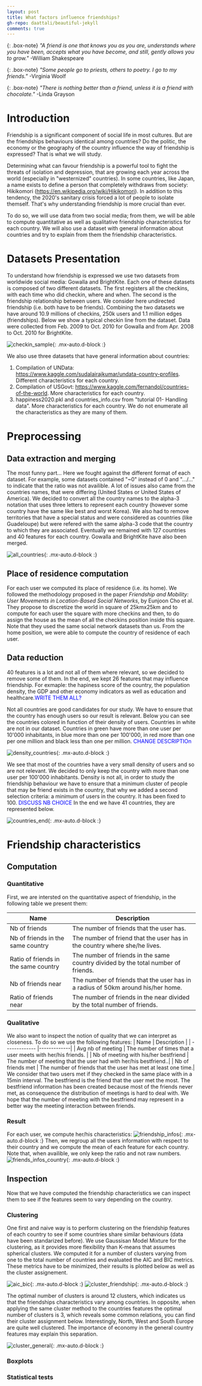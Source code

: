 ```yaml
---
layout: post
title: What factors influence friendships?
gh-repo: daattali/beautiful-jekyll
comments: true
--- 
```


{: .box-note}
*"A friend is one that knows you as you are, understands where you have been, accepts what you have become, and still, gently allows you to grow."* -William Shakespeare

{: .box-note}
*"Some people go to priests, others to poetry. I go to my friends."* -Virginia Woolf

{: .box-note}
*"There is nothing better than a friend, unless it is a friend with chocolate."* -Linda Grayson 

# Introduction

Friendship is a significant component of social life in most cultures. But are the friendships behaviours identical among countries? Do the politic, the economy or the geography of the country influence the way of friendship is expressed? That is what we will study.

Determining what can favour friendship is a powerful tool to fight the threats of isolation and depression, that are growing each year across the world (especially in "westernized" countries). In some countries, like Japan, a name exists to define a person that completely withdraws from society: Hikikomori (<https://en.wikipedia.org/wiki/Hikikomori>). In addition to this tendency, the 2020's sanitary crisis forced a lot of people to isolate themself. That's why understanding friendship is more crucial than ever.

To do so, we will use data from two social media; from them, we will be able to compute quantitative as well as qualitative friendship characteristics for each country. We will also use a dataset with general information about countries and try to explain from them the friendship characteristics.

# Datasets Presentation

To understand how friendship is expressed we use two datasets from worldwide social media: Gowalla and BrightKite. Each one of these datasets is composed of two different datasets. The first registers all the checkins, with each time who did checkin, where and when. The second is the friendship relationship between users. We consider here undirected friendship (i.e. both have to be friends). Combining the two datasets we have around 10.9 millions of checkins, 250k users and 1.1 million edges (friendships). Below we show a typical checkin line from the dataset. Data were collected from Feb. 2009 to Oct. 2010 for Gowalla and from Apr. 2008 to Oct. 2010 for BrightKite.

![checkin_sample](https://asreva.github.io/typical_checkin.jpg){: .mx-auto.d-block :}

We also use three datasets that have general information about countries:
1. Compilation of UNData: <https://www.kaggle.com/sudalairajkumar/undata-country-profiles>. Different characteristics for each country.
2. Compilation of USGovt: <https://www.kaggle.com/fernandol/countries-of-the-world>. More characteristics for each country.
3. happiness2020.pkl and countries_info.csv from "tutorial 01- Handling data". More characteristics for each country.
We do not enumerate all the characteristics as they are many of them.

# Preprocessing
## Data extraction and merging
The most funny part... Here we fought against the different format of each dataset. For example, some datasets contained "~0" instead of 0 and ".../..." to indicate that the ratio was not availible. A lot of issues also came from the countries names, that were differing (United States or United States of America). We decided to convert all the country names to the alpha-3 notation that uses three letters to represent each country (however some country have the same like best and worst Korea). We also had to remove territories that have a special status and were considered as countries (like Guadeloupe) but were refered with the same alpha-3 code that the country to which they are associated. Eventually we remained with 127 countries and 40 features for each country. Gowalla and BrightKite have also been merged.

![all_countries](https://asreva.github.io/all_countries.png){: .mx-auto.d-block :}

## Place of residence computation
For each user we computed its place of residence (i.e. its home). We followed the methodology proposed in the paper *Friendship and Mobility: User Movements in Location-Based Social Networks*, by Eunjoon Cho et al. They propose to discretize the world in square of 25kmx25km and to compute for each user the square with more checkins and then, to do assign the house as the mean of all the checkins position inside this square. Note that they used the same social network datasets than us. From the home position, we were able to compute the country of residence of each user.

## Data reduction
40 features is a lot and not all of them where relevant, so we decided to remove some of them. In the end, we kept 26 features that may influence friendship. For exmaple: the hapiness score of the country, the population density, the GDP and other economy indicators as well as education and healthcare.<span style="color:blue">WRITE THEM ALL?</span>

Not all countries are good candidates for our study. We have to ensure that the country has enough users so our result is relevant. Below you can see the countries colored in function of their density of users. Countries in white are not in our dataset. Countries in green have more than one user per 10'000 inhabitants, in blue more than one per 100'000, in red more than one per one million and black less than one per million. <span style="color:blue">CHANGE DESCRIPTIOn</span>

![density_countries](https://asreva.github.io/density_countries.png){: .mx-auto.d-block :}

We see that most of the countries have a very small density of users and so are not relevant. We decided to only keep the country with more than one user per 100'000 inhabitants. Density is not all, in order to study the friendship behaviour we have to ensure that a minimum cluster of people that may be friend exists in the country, that why we added a second selection criteria: a minimum of users in the country. It has been fixed to 100. <span style="color:blue">DISCUSS NB CHOICE</span> In the end we have 41 countries, they are represented below.

![countries_end](https://asreva.github.io/countries_end.png){: .mx-auto.d-block :}

# Friendship characteristics
## Computation
### Quantitative
First, we are intersted on the quantitative aspect of friendship, in the following table we present them:

| Name        | Description |
| ------------- |-------------|
| Nb of friends      | The number of friends that the user has. |
| Nb of friends in the same country      | The number of friend that the user has in the country where she/he lives.| 
| Ratio of friends in the same country | The number of friends in the same country divided by the total number of friends.|
| Nb of friends near | The number of friends that the user has in a radius of 50km around his/her home.|
| Ratio of friends near | The number of friends in the near divided by the total number of friends.|

### Qualitative
We also want to inspect the notion of quality that we can interpret as closeness. To do so we use the following features:
| Name        | Description |
| ------------- |-------------|
| Avg nb of meeting      | The number of times that a user meets with her/his friends. |
| Nb of meeting with his/her bestfriend | The number of meeting that the user had with her/his bestfriend..| 
| Nb of friends met | The number of friends that the user has met at least one time.|
We consider that two users met if they checked in the same place with in a 15min interval. The bestfriend is the friend that the user met the most. The bestfriend information has been created because most of the friends never met, as consequence the distribution of meetings is hard to deal with. We hope that the number of meeting with the bestfriend may represent in a better way the meeting interaction between friends.

### Result
For each user, we compute her/his characteristics:
![friendship_infos](https://asreva.github.io/friendships_infos.png){: .mx-auto.d-block :}
Then, we regroup all the users information with respect to their country and we compute the mean of each feature for each country. Note that, when availible, we only keep the ratio and not raw numbers. 
![friends_infos_country](https://asreva.github.io/friendships_infos_country.png){: .mx-auto.d-block :}

## Inspection
Now that we have computed the friendship characteristics we can inspect them to see if the features seem to vary depending on the country.

### Clustering
One first and naive way is to perform clustering on the friendship features of each country to see if some countries share similar behaviours (data have been standarized before). We use Gaussisan Model Mixture for the clustering, as it provides more flexibility than K-means that assumes spherical clusters. We computed it for a number of clusters varying from one to the total number of countries and evaluated the AIC and BIC metrics. These metrics have to be minimized, their results is plotted below as well as the cluster assignement.

![aic_bic](https://asreva.github.io/aic_bic_friendship.png){: .mx-auto.d-block :}
![cluster_friendship](https://asreva.github.io/cluster_friendship.png){: .mx-auto.d-block :}

The optimal number of clusters is around 12 clusters, which indicates us that the friendships characteristics vary among countries. In opposite, when applying the same cluster method to the countries features the optimal number of clusters is 3, which reveals some common relations, you can find their cluster assignment below. Interestingly, North, West and South Europe are quite well clustered. The importance of economy in the general country features may explain this separation.

![cluster_general](https://asreva.github.io/cluster_general.png){: .mx-auto.d-block :}



### Boxplots

### Statistical tests
